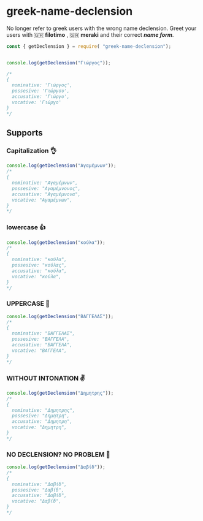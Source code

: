 # greek-name-declension

No longer refer to greek users with the wrong name declension. Greet your users with 🇬🇷 **filotimo** , 🇬🇷 **meraki** and their correct ***name form***.

```javascript
const { getDeclension } = require( "greek-name-declension");


console.log(getDeclension("Γιώργος"));

/*
{
  nominative: 'Γιώργος',
  possesive: 'Γιώργου',
  accusative: 'Γιώργο',
  vocative: 'Γιώργο'
}
*/
```

## Supports

### Capitalization 👌
```javascript
console.log(getDeclension("Αγαμέμνων"));
/*
{
  nominative: "Αγαμέμνων",
  possesive: "Αγαμέμνονος",
  accusative: "Αγαμέμνονα",
  vocative: "Αγαμέμνων",
}
*/
```

### lowercase 👍
```javascript
console.log(getDeclension("κούλα"));
/*
{
  nominative: "κούλα",
  possesive: "κούλας",
  accusative: "κούλα",
  vocative: "κούλα",
}
*/
```

### UPPERCASE 🤏
```javascript
console.log(getDeclension("ΒΑΓΓΕΛΑΣ"));
/*
{
  nominative: "ΒΑΓΓΕΛΑΣ",
  possesive: "ΒΑΓΓΕΛΑ",
  accusative: "ΒΑΓΓΕΛΑ",
  vocative: "ΒΑΓΓΕΛΑ",
}
*/
```

### WITHOUT INTONATION ✌️
```javascript
console.log(getDeclension("Δημητρης"));
/*
{
  nominative: "Δημητρης",
  possesive: "Δημητρη",
  accusative: "Δημητρη",
  vocative: "Δημητρη",
}
*/
```
### ΝΟ DECLENSION? NO PROBLEM 👐
```javascript
console.log(getDeclension("Δαβίδ"));
/*
{
  nominative: "Δαβίδ",
  possesive: "Δαβίδ",
  accusative: "Δαβίδ",
  vocative: "Δαβίδ",
}
*/
```

